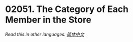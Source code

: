 # 02051. The Category of Each Member in the Store

  _Read this in other languages:_
    [_简体中文_](README.zh-CN.md)

